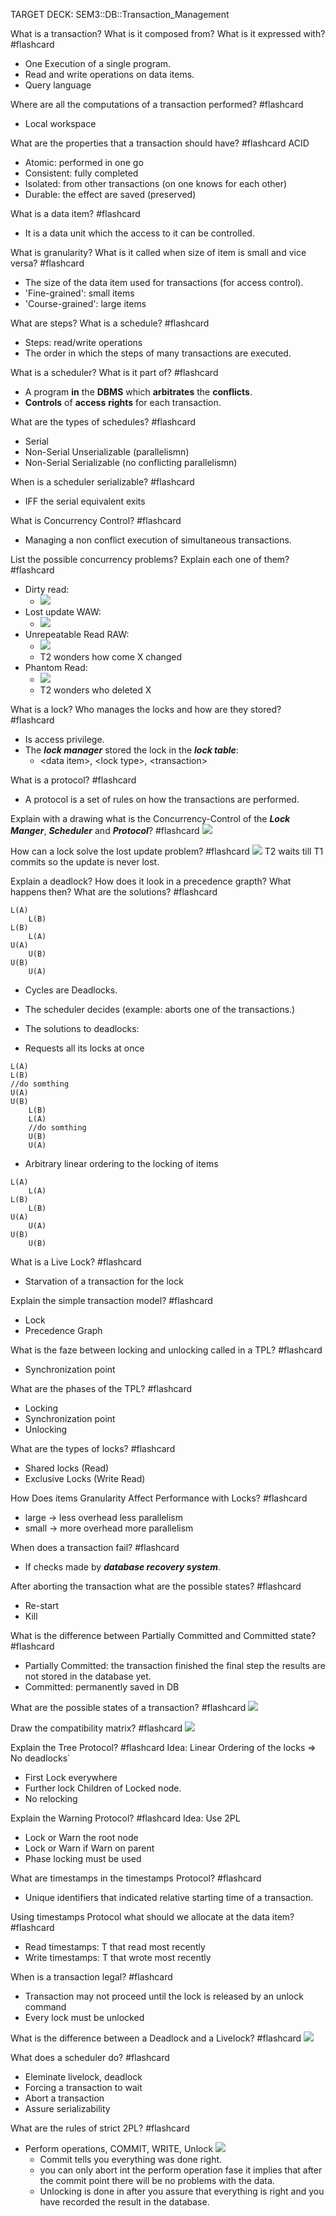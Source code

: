 TARGET DECK: SEM3::DB::Transaction_Management

What is a transaction? 
What is it composed from?
What is it expressed with? #flashcard 
- One Execution of a single program.
- Read and write operations on data items.
- Query language
<!--ID: 1701887673192-->

Where are all the computations of a transaction performed? #flashcard 
- Local workspace
<!--ID: 1701888193618-->


What are the properties that a transaction should have? #flashcard 
ACID
- Atomic: performed in one go
- Consistent: fully completed
- Isolated: from other transactions (on one knows for each other)
- Durable: the effect are saved (preserved)
<!--ID: 1701888193626-->

What is a data item? #flashcard 
- It is a data unit which the access to it can be controlled.
<!--ID: 1701890731285-->


What is granularity? 
What is it called when size of item is small and vice versa? #flashcard 
- The size of the data item used for transactions (for access control).
- 'Fine-grained': small items 
- 'Course-grained': large items
<!--ID: 1701890731311-->


What are steps?
What is a schedule? #flashcard 
- Steps: read/write operations
- The order in which the steps of many transactions are executed.
<!--ID: 1701890731318-->


What is a scheduler?
What is it part of? #flashcard 
- A program **in** the **DBMS** which **arbitrates** the **conflicts**. 
- **Controls** of **access** **rights** for each transaction.
<!--ID: 1701890731325-->



What are the types of schedules? #flashcard 
- Serial 
- Non-Serial Unserializable (parallelismn)
- Non-Serial Serializable  (no conflicting parallelismn)
<!--ID: 1701890731332-->


When is a scheduler serializable? #flashcard 
- IFF the serial equivalent exits
<!--ID: 1701890731339-->


What is Concurrency Control? #flashcard 
- Managing a non conflict execution of simultaneous transactions.
<!--ID: 1701890731346-->



List the possible concurrency problems?
Explain each one of them? #flashcard 
- Dirty read:
	- ![](Pasted%20image%2020231206201335.png)
- Lost update WAW:
	- ![](Pasted%20image%2020231206201917.png)
- Unrepeatable Read RAW:
	- ![](Pasted%20image%2020231206202220.png)
	- T2 wonders how come X changed 
- Phantom Read:
	- ![](Pasted%20image%2020231206202428.png)
	- T2 wonders who deleted X
<!--ID: 1701890731353-->


What is a lock? 
Who manages the locks and how are they stored? #flashcard 
- Is access privilege.
- The ***lock manager*** stored the lock in the ***lock table***:
	- \<data item>, \<lock type>, \<transaction> 
<!--ID: 1701891360562-->



What is a protocol? #flashcard 
- A protocol is a set of rules on how the transactions are performed.
<!--ID: 1701891360573-->


Explain with a drawing what is the Concurrency-Control of the ***Lock Manger***, ***Scheduler*** and ***Protocol***? #flashcard 
![](Pasted%20image%2020231206203555.png)
<!--ID: 1701891360579-->


How can a lock solve the lost update problem? #flashcard 
![](Pasted%20image%2020231206203846.png)
T2 waits till T1 commits so the update is never lost.
<!--ID: 1701893565582-->


Explain a deadlock?
How does it look in a precedence grapth?
What happens then? 
What are the solutions? #flashcard 
```
L(A)
	L(B)
L(B)
	L(A)
U(A) 
	U(B)
U(B) 
	U(A)
```
<!--ID: 1701893565596-->


- Cycles are Deadlocks.
- The scheduler decides (example: aborts one of the transactions.)
- The solutions to deadlocks:

- Requests all its locks at once
```
L(A)
L(B)
//do somthing
U(A) 
U(B)
	L(B)
	L(A)
	//do somthing
	U(B)
	U(A)
```

- Arbitrary linear ordering to the locking of items
```
L(A)
	L(A)
L(B)
	L(B)
U(A) 
	U(A)
U(B) 
	U(B)
```

What is a Live Lock? #flashcard 
- Starvation of a transaction for the lock
<!--ID: 1701893565607-->

Explain the simple transaction model? #flashcard 
- Lock 
- Precedence Graph 
<!--ID: 1701895383928-->


What is the faze between locking and unlocking called in a TPL? #flashcard 
- Synchronization point
<!--ID: 1701895383940-->


What are the phases of the TPL? #flashcard 
- Locking
- Synchronization point
- Unlocking 
<!--ID: 1701895416787-->


What are the types of locks? #flashcard 
- Shared locks (Read)
- Exclusive Locks (Write Read)
<!--ID: 1701895383948-->

How Does items Granularity Affect Performance with Locks? #flashcard 
- large -> less overhead less parallelism 
- small -> more overhead more parallelism 
<!--ID: 1701896751694-->



When does a transaction fail? #flashcard 
- If checks made by ***database recovery system***. 
<!--ID: 1701896751703-->



After aborting the transaction what are the possible states? #flashcard 
- Re-start
- Kill
<!--ID: 1701896751710-->


What is the difference between Partially Committed and Committed state? #flashcard 
- Partially Committed: the transaction finished the final step the results are not stored in the database yet.
- Committed: permanently saved in DB
<!--ID: 1701896751717-->


What are the possible states of a transaction? #flashcard 
![](Pasted%20image%2020231206220420.png)
<!--ID: 1701896751724-->



Draw the compatibility matrix? #flashcard 
![](Pasted%20image%2020231206221103.png)
<!--ID: 1701898587810-->



Explain the Tree Protocol? #flashcard 
Idea: Linear Ordering of the locks => No deadlocks`
- First Lock everywhere
- Further lock Children of Locked node.
- No relocking
<!--ID: 1701898587819-->



Explain the Warning Protocol? #flashcard 
Idea: Use 2PL
 - Lock or Warn the root node 
 - Lock or Warn if Warn on parent 
 - Phase locking must be used
<!--ID: 1701898587826-->



What are timestamps in the timestamps Protocol? #flashcard 
- Unique identifiers that indicated relative starting time of a transaction.
<!--ID: 1701898587832-->


Using timestamps Protocol what should we allocate at the data item? #flashcard 
- Read timestamps: T that read most recently
- Write timestamps:  T that wrote most recently
<!--ID: 1701898587840-->


When is a transaction legal? #flashcard 
- Transaction may not proceed until the lock is released by an unlock command
- Every lock must be unlocked
<!--ID: 1704555015856-->



What is the difference between a Deadlock and a Livelock? #flashcard 
![](Pasted%20image%2020240106152438.png)
<!--ID: 1704555015886-->


What does a scheduler do? #flashcard 
- Eleminate livelock, deadlock 
- Forcing a transaction to wait 
- Abort a transaction
- Assure serializability
<!--ID: 1704555015892-->



What are the rules of strict 2PL? #flashcard 
- Perform operations, COMMIT, WRITE, Unlock  ![](Pasted%20image%2020240106205433.png)
	- Commit tells you everything was done right.
	- you can only abort int the perform operation fase it implies that after the commit point there will be no problems with the data.
	- Unlocking is done in after you assure that everything is right and you have recorded the result in the database.
<!--ID: 1704570894766-->


